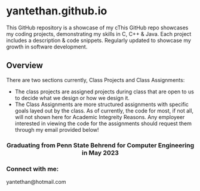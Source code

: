 # yantethan.github.io
This GitHub repository is a showcase of my cThis GitHub repo showcases my coding projects, demonstrating my skills in C, C++ &amp; Java. Each project includes a description &amp; code snippets. Regularly updated to showcase my growth in software development.

## Overview
There are two sections currently, Class Projects and Class Assignments:
- The class projects are assigned projects during class that are open to us to decide what we design or how we design it.  
- The Class Assignments are more structured assignments with specific goals layed out by the class.  As of currently, the code for most, if not all, will not shown here for Academic Integreity Reasons.  Any employeer interested in viewing the code for the assignments should request them through my email provided below!

<h3 align="center">Graduating from Penn State Behrend for Computer Engineering in May 2023</h3>

<h3 align="left">Connect with me:</h3>
<p align="left">yantethan@hotmail.com
</p>
